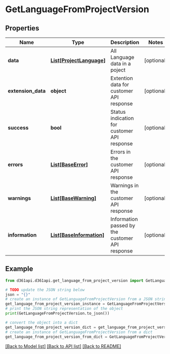 # GetLanguageFromProjectVersion


## Properties

Name | Type | Description | Notes
------------ | ------------- | ------------- | -------------
**data** | [**List[ProjectLanguage]**](ProjectLanguage.md) | All Language data in a poject | [optional] 
**extension_data** | **object** | Extention data for customer API response | [optional] 
**success** | **bool** | Status indication for customer API response | [optional] 
**errors** | [**List[BaseError]**](BaseError.md) | Errors in the customer API response | [optional] 
**warnings** | [**List[BaseWarning]**](BaseWarning.md) | Warnings in the customer API response | [optional] 
**information** | [**List[BaseInformation]**](BaseInformation.md) | Information passed by the customer API response | [optional] 

## Example

```python
from d361api.d361api.get_language_from_project_version import GetLanguageFromProjectVersion

# TODO update the JSON string below
json = "{}"
# create an instance of GetLanguageFromProjectVersion from a JSON string
get_language_from_project_version_instance = GetLanguageFromProjectVersion.from_json(json)
# print the JSON string representation of the object
print(GetLanguageFromProjectVersion.to_json())

# convert the object into a dict
get_language_from_project_version_dict = get_language_from_project_version_instance.to_dict()
# create an instance of GetLanguageFromProjectVersion from a dict
get_language_from_project_version_from_dict = GetLanguageFromProjectVersion.from_dict(get_language_from_project_version_dict)
```
[[Back to Model list]](../README.md#documentation-for-models) [[Back to API list]](../README.md#documentation-for-api-endpoints) [[Back to README]](../README.md)


